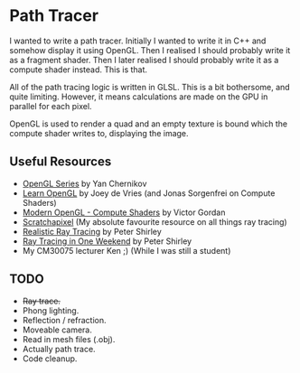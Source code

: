 # Path Tracer

I wanted to write a path tracer. Initially I wanted to write it in C++ and somehow display it using OpenGL. Then I realised I should probably write it as a fragment shader. Then I later realised I should probably write it as a compute shader instead. This is that.

All of the path tracing logic is written in GLSL. This is a bit bothersome, and quite limiting. However, it means calculations are made on the GPU in parallel for each pixel.

OpenGL is used to render a quad and an empty texture is bound which the compute shader writes to, displaying the image.

## Useful Resources
- [OpenGL Series](https://www.youtube.com/playlist?list=PLlrATfBNZ98foTJPJ_Ev03o2oq3-GGOS2) by Yan Chernikov
- [Learn OpenGL](https://learnopengl.com/) by Joey de Vries (and Jonas Sorgenfrei on Compute Shaders)
- [Modern OpenGL - Compute Shaders](https://www.youtube.com/watch?v=nF4X9BIUzx0) by Victor Gordan
- [Scratchapixel](https://www.scratchapixel.com/) (My absolute favourite resource on all things ray tracing)
- [Realistic Ray Tracing](https://www.amazon.co.uk/Realistic-Ray-Tracing-Peter-Shirley/dp/1568811101) by Peter Shirley
- [Ray Tracing in One Weekend](https://raytracing.github.io/books/RayTracingInOneWeekend.html) by Peter Shirley
- My CM30075 lecturer Ken ;) (While I was still a student)

## TODO
- ~~Ray trace.~~
- Phong lighting.
- Reflection / refraction.
- Moveable camera.
- Read in mesh files (.obj).
- Actually path trace.
- Code cleanup.
